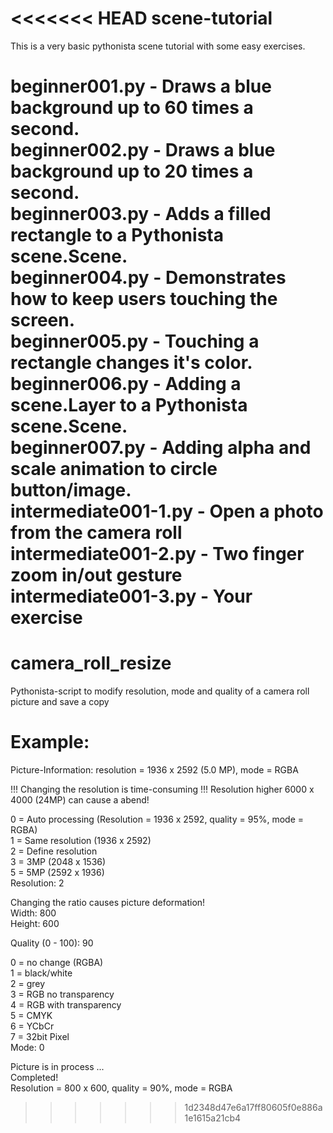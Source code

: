 <<<<<<< HEAD
scene-tutorial
==============

This is a very basic pythonista scene tutorial with some easy exercises.

beginner001.py - Draws a blue background up to 60 times a second.<br />
beginner002.py - Draws a blue background up to 20 times a second.<br />
beginner003.py - Adds a filled rectangle to a Pythonista scene.Scene.<br />
beginner004.py - Demonstrates how to keep users touching the screen.<br />
beginner005.py - Touching a rectangle changes it's color.<br />
beginner006.py - Adding a scene.Layer to a Pythonista scene.Scene.<br />
beginner007.py - Adding alpha and scale animation to circle button/image.<br />
intermediate001-1.py - Open a photo from the camera roll<br />
intermediate001-2.py - Two finger zoom in/out gesture<br />
intermediate001-3.py - Your exercise<br />
=======
camera_roll_resize
==================

Pythonista-script to modify resolution, mode and quality of a camera roll picture and save a copy


Example:
========

Picture-Information: resolution = 1936 x 2592 (5.0 MP), mode = RGBA

!!! Changing the resolution is time-consuming !!! Resolution higher 6000 x 4000 (24MP) can cause a abend!

0 = Auto processing (Resolution = 1936 x 2592, quality = 95%, mode = RGBA)<br />
1 = Same resolution (1936 x 2592)<br />
2 = Define resolution<br />
3 = 3MP (2048 x 1536)<br />
5 = 5MP (2592 x 1936)<br />
Resolution: 2

Changing the ratio causes picture deformation!<br />
Width: 800<br />
Height: 600

Quality (0 - 100): 90

0 = no change (RGBA)<br />
1 = black/white<br />
2 = grey<br />
3 = RGB no transparency<br />
4 = RGB with transparency<br />
5 = CMYK<br />
6 = YCbCr<br />
7 = 32bit Pixel<br />
Mode: 0

Picture is in process ...<br />
Completed!<br />
Resolution = 800 x 600, quality = 90%, mode = RGBA
>>>>>>> 1d2348d47e6a17ff80605f0e886a1e1615a21cb4
